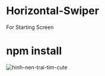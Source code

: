 # Horizontal-Swiper
For Starting Screen

# npm install


![hinh-nen-trai-tim-cute](https://github.com/user-attachments/assets/149968a4-67c3-44d7-832e-cffc5e3daa84)
